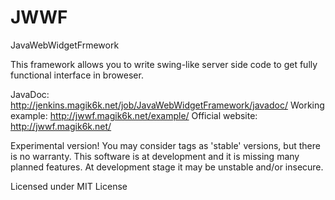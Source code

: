 JWWF
====

JavaWebWidgetFrmework

This framework allows you to write swing-like server side code to get
fully functional interface in broweser.

JavaDoc: http://jenkins.magik6k.net/job/JavaWebWidgetFramework/javadoc/
Working example: http://jwwf.magik6k.net/example/
Official website: http://jwwf.magik6k.net/

Experimental version!
You may consider tags as 'stable' versions, but there is no warranty.
This software is at development and it is missing many planned features.
At development stage it may be unstable and/or insecure.


Licensed under MIT License
